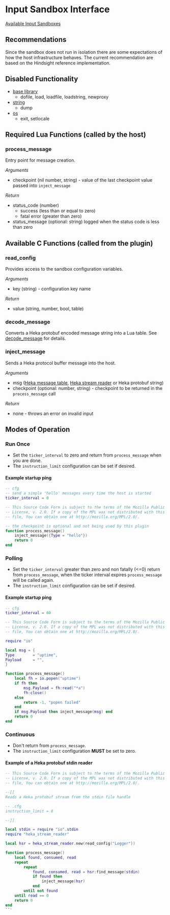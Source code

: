 # Input Sandbox Interface

[Available Input Sandboxes](/lua_sandbox/sandboxes/heka/input/index.html)

## Recommendations
Since the sandbox does not run in isolation there are some expectations of how
the host infrastructure behaves.  The current recommendation are based on the
Hindsight reference implementation.

## Disabled Functionality
- [base library](http://www.lua.org/manual/5.1/manual.html#5.1)
    - dofile, load, loadfile, loadstring, newproxy
- [string](http://www.lua.org/manual/5.1/manual.html#5.4)
    - dump
- [os](http://www.lua.org/manual/5.1/manual.html#5.8)
    - exit, setlocale

## Required Lua Functions (called by the host)

### process_message

Entry point for message creation.

*Arguments*
* checkpoint (nil number, string) - value of the last checkpoint value passed
  into `inject_message`

*Return*
* status_code (number)
  - success (less than or equal to zero)
  - fatal error (greater than zero)
* status_message (optional: string) logged when the status code is less than zero

## Available C Functions (called from the plugin)

### read_config

Provides access to the sandbox configuration variables.

*Arguments*
* key (string) - configuration key name

*Return*
* value (string, number, bool, table)

### decode_message

Converts a Heka protobuf encoded message string into a Lua table.
See [decode_message](analysis.html#decode_message) for details.

### inject_message

Sends a Heka protocol buffer message into the host.

*Arguments*
* msg ([Heka message table](message.html), [Heka stream reader](stream_reader.html) or Heka protobuf string)
* checkpoint (optional: number, string) - checkpoint to be returned in the `process_message` call

*Return*
* none - throws an error on invalid input

## Modes of Operation

### Run Once
* Set the `ticker_interval` to zero and return from `process_message` when you
  are done.
* The `instruction_limit` configuration can be set if desired.

#### Example startup ping
```lua
-- cfg
-- send a simple 'hello' messages every time the host is started
ticker_interval = 0
```

```lua
-- This Source Code Form is subject to the terms of the Mozilla Public
-- License, v. 2.0. If a copy of the MPL was not distributed with this
-- file, You can obtain one at http://mozilla.org/MPL/2.0/.

-- the checkpoint is optional and not being used by this plugin
function process_message()
    inject_message({Type = "hello"})
    return 0
end

```

### Polling

* Set the `ticker_interval` greater than zero and non fatally (<=0) return from
  `process_message`, when the ticker interval expires `process_message` will be
  called again.
* The `instruction_limit` configuration can be set if desired.

#### Example startup ping
```lua
-- cfg
ticker_interval = 60
```

```lua
-- This Source Code Form is subject to the terms of the Mozilla Public
-- License, v. 2.0. If a copy of the MPL was not distributed with this
-- file, You can obtain one at http://mozilla.org/MPL/2.0/.

require "io"

local msg = {
Type        = "uptime",
Payload     = "",
}

function process_message()
    local fh = io.popen("uptime")
    if fh then
        msg.Payload = fh:read("*a")
        fh:close()
    else
        return -1, "popen failed"
    end
    if msg.Payload then inject_message(msg) end
    return 0
end

```

### Continuous

* Don't return from `process_message`.
* The `instruction_limit` configuration **MUST** be set to zero.

#### Example of a Heka protobuf stdin reader

```lua
-- This Source Code Form is subject to the terms of the Mozilla Public
-- License, v. 2.0. If a copy of the MPL was not distributed with this
-- file, You can obtain one at http://mozilla.org/MPL/2.0/.

--[[
Reads a Heka protobuf stream from the stdin file handle

-- .cfg
instruction_limit = 0

--]]

local stdin = require "io".stdin
require "heka_stream_reader"

local hsr = heka_stream_reader.new(read_config("Logger"))

function process_message()
    local found, consumed, read
    repeat
        repeat
            found, consumed, read = hsr:find_message(stdin)
            if found then
                inject_message(hsr)
            end
        until not found
    until read == 0
    return 0
end
``'
